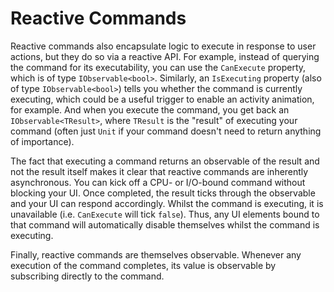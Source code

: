 # Reactive Commands

Reactive commands also encapsulate logic to execute in response to user actions, but they do so via a reactive API. For example, instead of querying the command for its executability, you can use the `CanExecute` property, which is of type `IObservable<bool>`. Similarly, an `IsExecuting` property (also of type `IObservable<bool>`) tells you whether the command is currently executing, which could be a useful trigger to enable an activity animation, for example. And when you execute the command, you get back an `IObservable<TResult>`, where `TResult` is the "result" of executing your command (often just `Unit` if your command doesn't need to return anything of importance).

The fact that executing a command returns an observable of the result and not the result itself makes it clear that reactive commands are inherently asynchronous. You can kick off a CPU- or I/O-bound command without blocking your UI. Once completed, the result ticks through the observable and your UI can respond accordingly. Whilst the command is executing, it is unavailable (i.e. `CanExecute` will tick `false`). Thus, any UI elements bound to that command will automatically disable themselves whilst the command is executing.

Finally, reactive commands are themselves observable. Whenever any execution of the command completes, its value is observable by subscribing directly to the command.